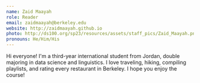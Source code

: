 ```yaml
---
name: Zaid Maayah
role: Reader
email: zaidmaayah@berkeley.edu
website: http://zaidmaayah.github.io
photo: http://ds100.org/sp23/resources/assets/staff_pics/Zaid_Maayah.png
pronouns: He/Him/His
---
```

Hi everyone! I'm a third-year international student from Jordan, double majoring in data science and linguistics. I love traveling, hiking, compiling playlists, and rating every restaurant in Berkeley. I hope you enjoy the course!
